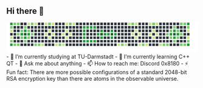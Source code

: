 ## Hi there 👋
<img src="https://raw.githubusercontent.com/0x01422/0x01422/main/result.png" alt="👋 Hi there! I'm x" title="👋 Hi there! I'm x"/>
- 🔭 I’m currently studying at TU-Darmstadt
- 🌱 I’m currently learning C++ QT
- 💬 Ask me about anything
- 📫 How to reach me: Discord 0x8180
- ⚡ Fun fact: There are more possible configurations of a standard 2048-bit RSA encryption key than there are atoms in the observable universe.
